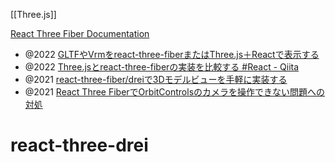 [[Three.js]]

[React Three Fiber Documentation](https://docs.pmnd.rs/react-three-fiber/getting-started/introduction)

- @2022 [GLTFやVrmをreact-three-fiberまたはThree.js＋Reactで表示する](https://zenn.dev/yosipy/articles/730c762cb04f83)
- @2022 [Three.jsとreact-three-fiberの実装を比較する #React - Qiita](https://qiita.com/itouoti/items/5cf05aa0598674d854ac)
- @2021 [react-three-fiber/dreiで3Dモデルビューを手軽に実装する](https://zenn.dev/ryotarohada/articles/e3322dcdf80b66)
- @2021 [React Three FiberでOrbitControlsのカメラを操作できない問題への対処](https://zenn.dev/takasing/articles/react-three-fiber-orbit-controls-camera)

# react-three-drei
